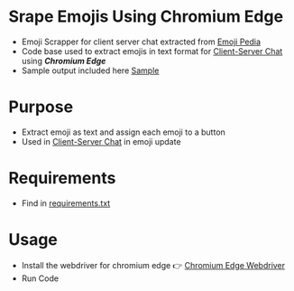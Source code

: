 # Srape Emojis Using Chromium Edge
- Emoji Scrapper for client server chat extracted from [Emoji Pedia](https://emojipedia.org/)
- Code base used to extract emojis in text format for [Client-Server Chat](https://github.com/Mini-Sylar/Server-Client-ChatApp) using ***Chromium Edge***
- Sample output included here [Sample](https://github.com/Mini-Sylar/SrapeEmojis/blob/master/emoji.txt)

# Purpose
- Extract emoji as text and assign each emoji to a button
- Used in [Client-Server Chat](https://github.com/Mini-Sylar/Server-Client-ChatApp) in emoji update

# Requirements
- Find in [requirements.txt](https://github.com/Mini-Sylar/SrapeEmojis/blob/master/requirements.txt)

# Usage
- Install the webdriver for chromium edge 👉 [Chromium Edge Webdriver](https://docs.microsoft.com/en-us/microsoft-edge/webdriver-chromium/?tabs=c-sharp)
- Run Code 
